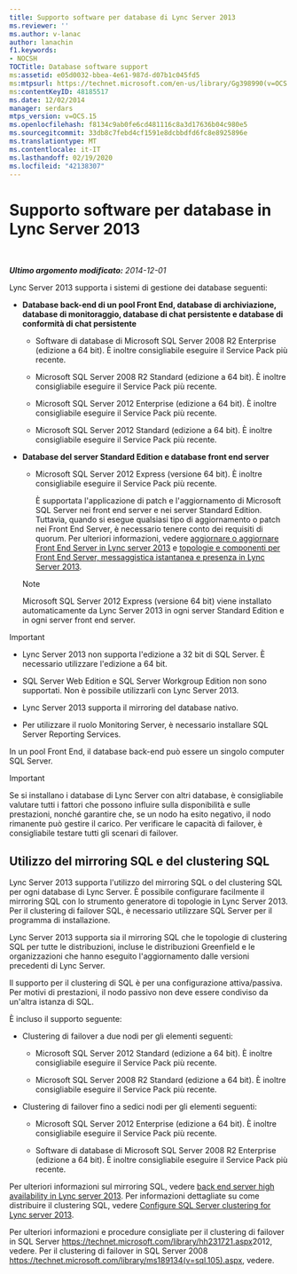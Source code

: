 ```yaml
---
title: Supporto software per database di Lync Server 2013
ms.reviewer: ''
ms.author: v-lanac
author: lanachin
f1.keywords:
- NOCSH
TOCTitle: Database software support
ms:assetid: e05d0032-bbea-4e61-987d-d07b1c045fd5
ms:mtpsurl: https://technet.microsoft.com/en-us/library/Gg398990(v=OCS.15)
ms:contentKeyID: 48185517
ms.date: 12/02/2014
manager: serdars
mtps_version: v=OCS.15
ms.openlocfilehash: f8134c9ab0fe6cd481116c8a3d17636b04c980e5
ms.sourcegitcommit: 33db8c7febd4cf1591e8dcbbdfd6fc8e8925896e
ms.translationtype: MT
ms.contentlocale: it-IT
ms.lasthandoff: 02/19/2020
ms.locfileid: "42138307"
---
```

<div data-xmlns="http://www.w3.org/1999/xhtml">

<div class="topic" data-xmlns="http://www.w3.org/1999/xhtml" data-msxsl="urn:schemas-microsoft-com:xslt" data-cs="http://msdn.microsoft.com/">

<div data-asp="https://msdn2.microsoft.com/asp">

# <a name="database-software-support-in-lync-server-2013"></a>Supporto software per database in Lync Server 2013

</div>

<div id="mainSection">

<div id="mainBody">

<span> </span>

_**Ultimo argomento modificato:** 2014-12-01_

Lync Server 2013 supporta i sistemi di gestione dei database seguenti:

  - **Database back-end di un pool Front End, database di archiviazione, database di monitoraggio, database di chat persistente e database di conformità di chat persistente**
    
      - Software di database di Microsoft SQL Server 2008 R2 Enterprise (edizione a 64 bit). È inoltre consigliabile eseguire il Service Pack più recente.
    
      - Microsoft SQL Server 2008 R2 Standard (edizione a 64 bit). È inoltre consigliabile eseguire il Service Pack più recente.
    
      - Microsoft SQL Server 2012 Enterprise (edizione a 64 bit). È inoltre consigliabile eseguire il Service Pack più recente.
    
      - Microsoft SQL Server 2012 Standard (edizione a 64 bit). È inoltre consigliabile eseguire il Service Pack più recente.

  - **Database del server Standard Edition e database front end server**
    
      - Microsoft SQL Server 2012 Express (versione 64 bit). È inoltre consigliabile eseguire il Service Pack più recente.
        
        È supportata l'applicazione di patch e l'aggiornamento di Microsoft SQL Server nei front end server e nei server Standard Edition. Tuttavia, quando si esegue qualsiasi tipo di aggiornamento o patch nei Front End Server, è necessario tenere conto dei requisiti di quorum. Per ulteriori informazioni, vedere [aggiornare o aggiornare Front End Server in Lync server 2013](lync-server-2013-upgrade-or-update-front-end-servers.md) e [topologie e componenti per Front End Server, messaggistica istantanea e presenza in Lync Server 2013](lync-server-2013-topologies-and-components-for-front-end-servers-instant-messaging-and-presence.md).
    
    <div>
    

    > [!NOTE]  
    > Microsoft SQL Server 2012 Express (versione 64 bit) viene installato automaticamente da Lync Server 2013 in ogni server Standard Edition e in ogni server front end server.

    
    </div>

<div>


> [!IMPORTANT]  
> <UL>
> <LI>
> <P>Lync Server 2013 non supporta l'edizione a 32 bit di SQL Server. È necessario utilizzare l'edizione a 64 bit.</P>
> <LI>
> <P>SQL Server Web Edition e SQL Server Workgroup Edition non sono supportati. Non è possibile utilizzarli con Lync Server 2013.</P>
> <LI>
> <P>Lync Server 2013 supporta il mirroring del database nativo.</P>
> <LI>
> <P>Per utilizzare il ruolo Monitoring Server, è necessario installare SQL Server Reporting Services.</P></LI></UL>



</div>

In un pool Front End, il database back-end può essere un singolo computer SQL Server.

<div>


> [!IMPORTANT]  
> Se si installano i database di Lync Server con altri database, è consigliabile valutare tutti i fattori che possono influire sulla disponibilità e sulle prestazioni, nonché garantire che, se un nodo ha esito negativo, il nodo rimanente può gestire il carico. Per verificare le capacità di failover, è consigliabile testare tutti gli scenari di failover.



</div>

<div>

## <a name="using-sql-mirroring-and-sql-clustering"></a>Utilizzo del mirroring SQL e del clustering SQL

Lync Server 2013 supporta l'utilizzo del mirroring SQL o del clustering SQL per ogni database di Lync Server. È possibile configurare facilmente il mirroring SQL con lo strumento generatore di topologie in Lync Server 2013. Per il clustering di failover SQL, è necessario utilizzare SQL Server per il programma di installazione.

Lync Server 2013 supporta sia il mirroring SQL che le topologie di clustering SQL per tutte le distribuzioni, incluse le distribuzioni Greenfield e le organizzazioni che hanno eseguito l'aggiornamento dalle versioni precedenti di Lync Server.

Il supporto per il clustering di SQL è per una configurazione attiva/passiva. Per motivi di prestazioni, il nodo passivo non deve essere condiviso da un'altra istanza di SQL.

È incluso il supporto seguente:

  - Clustering di failover a due nodi per gli elementi seguenti:
    
      - Microsoft SQL Server 2012 Standard (edizione a 64 bit). È inoltre consigliabile eseguire il Service Pack più recente.
    
      - Microsoft SQL Server 2008 R2 Standard (edizione a 64 bit). È inoltre consigliabile eseguire il Service Pack più recente.

  - Clustering di failover fino a sedici nodi per gli elementi seguenti:
    
      - Microsoft SQL Server 2012 Enterprise (edizione a 64 bit). È inoltre consigliabile eseguire il Service Pack più recente.
    
      - Software di database di Microsoft SQL Server 2008 R2 Enterprise (edizione a 64 bit). È inoltre consigliabile eseguire il Service Pack più recente.

Per ulteriori informazioni sul mirroring SQL, vedere [back end server high availability in Lync server 2013](lync-server-2013-back-end-server-high-availability.md). Per informazioni dettagliate su come distribuire il clustering SQL, vedere [Configure SQL Server clustering for Lync server 2013](lync-server-2013-configure-sql-server-clustering.md).

Per ulteriori informazioni e procedure consigliate per il clustering di failover in SQL Server <https://technet.microsoft.com/library/hh231721.aspx>2012, vedere. Per il clustering di failover in SQL Server 2008 <https://technet.microsoft.com/library/ms189134(v=sql.105).aspx>, vedere.

</div>

</div>

<span> </span>

</div>

</div>

</div>

